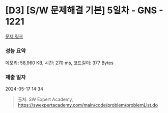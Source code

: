 # [D3] [S/W 문제해결 기본] 5일차 - GNS - 1221 

[문제 링크](https://swexpertacademy.com/main/code/problem/problemDetail.do?contestProbId=AV14jJh6ACYCFAYD) 

### 성능 요약

메모리: 58,960 KB, 시간: 270 ms, 코드길이: 377 Bytes

### 제출 일자

2024-05-17 14:34



> 출처: SW Expert Academy, https://swexpertacademy.com/main/code/problem/problemList.do